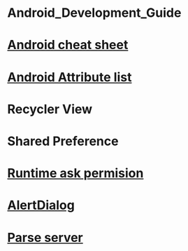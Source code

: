 # Android_Development_Guide


# [Android cheat sheet](https://github.com/nazmos-sakib/Android_Development_Guide/wiki/Android-Cheat-Sheet)
# [Android Attribute list](https://github.com/nazmos-sakib/Android_Development_Guide/wiki/List-of-Attributes)
# Recycler View
# Shared Preference
# [Runtime ask permision](https://github.com/nazmos-sakib/Android_Development_Guide/wiki/Runtime-ask-permision)
# []()
# []()
# [AlertDialog](https://github.com/nazmos-sakib/Android_Development_Guide/wiki/AlertDialog)
# [Parse server](https://github.com/nazmos-sakib/Parse-Server-starter/blob/main/README.md)

